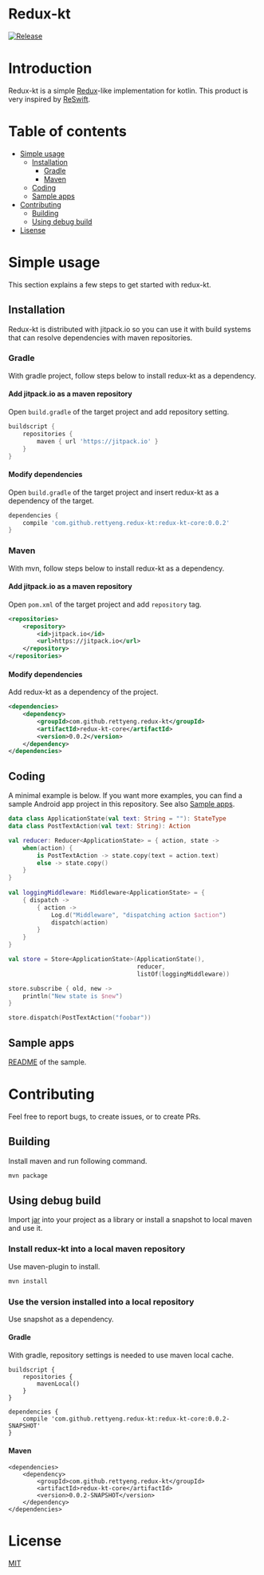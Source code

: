 # Redux-kt
[![Release](https://jitpack.io/v/rettyeng/redux-kt.svg?style=flat-square)](https://jitpack.io/#rettyeng/redux-kt)

# Introduction

Redux-kt is a simple [Redux](http://redux.js.org/)-like implementation for kotlin. This product is very inspired by [ReSwift](https://github.com/ReSwift/ReSwift).

# Table of contents

* [Simple usage](#simple-usage)
  - [Installation](#installation)
    * [Gradle](#gradle)
    * [Maven](#maven)
  - [Coding](#coding)
  - [Sample apps](#sample-apps)
* [Contributing](#contributing)
  - [Building](#building)
  - [Using debug build](#using-debug-build)
* [Lisense](#license)

# Simple usage

This section explains a few steps to get started with redux-kt.

## Installation

Redux-kt is distributed with jitpack.io so you can use it with build systems that can resolve dependencies with maven repositories.

### Gradle

With gradle project, follow steps below to install redux-kt as a dependency.

#### Add jitpack.io as a maven repository

Open `build.gradle` of the target project and add repository setting.

```groovy
buildscript {
    repositories {
        maven { url 'https://jitpack.io' }
    }
}
```

#### Modify dependencies

Open `build.gradle` of the target project and insert redux-kt as a dependency of the target.

```groovy
dependencies {
    compile 'com.github.rettyeng.redux-kt:redux-kt-core:0.0.2'
}
```

### Maven

With mvn, follow steps below to install redux-kt as a dependency.

#### Add jitpack.io as a maven repository

Open `pom.xml` of the target project and add `repository` tag.

```xml
<repositories>
    <repository>
        <id>jitpack.io</id>
        <url>https://jitpack.io</url>
    </repository>
</repositories>
```

#### Modify dependencies

Add redux-kt as a dependency of the project.

```xml
<dependencies>
    <dependency>
        <groupId>com.github.rettyeng.redux-kt</groupId>
        <artifactId>redux-kt-core</artifactId>
        <version>0.0.2</version>
    </dependency>
</dependencies>
```

## Coding

A minimal example is below. If you want more examples, you can find a sample Android app project in this repository. See also [Sample apps](#sample-apps).

```kotlin
data class ApplicationState(val text: String = ""): StateType
data class PostTextAction(val text: String): Action

val reducer: Reducer<ApplicationState> = { action, state ->
    when(action) {
        is PostTextAction -> state.copy(text = action.text)
        else -> state.copy()
    }
}
    
val loggingMiddleware: Middleware<ApplicationState> = {
    { dispatch ->
        { action ->
            Log.d("Middleware", "dispatching action $action")
            dispatch(action)
        }
    }
}

val store = Store<ApplicationState>(ApplicationState(),
                                    reducer,
                                    listOf(loggingMiddleware))

store.subscribe { old, new ->
    println("New state is $new")
}

store.dispatch(PostTextAction("foobar"))
```

## Sample apps

[README](sample/README.md) of the sample.

# Contributing

Feel free to report bugs, to create issues, or to create PRs.

## Building

Install maven and run following command.

```sh
mvn package
```

## Using debug build

Import [jar](#building) into your project as a library or install a snapshot to local maven and use it.

### Install redux-kt into a local maven repository

Use maven-plugin to install.

```sh
mvn install
```

### Use the version installed into a local repository

Use snapshot as a dependency.

#### Gradle

With gradle, repository settings is needed to use maven local cache.

```
buildscript {
    repositories {
        mavenLocal()
    }
}

dependencies {
    compile 'com.github.rettyeng.redux-kt:redux-kt-core:0.0.2-SNAPSHOT'
}
```

#### Maven

```
<dependencies>
    <dependency>
        <groupId>com.github.rettyeng.redux-kt</groupId>
        <artifactId>redux-kt-core</artifactId>
        <version>0.0.2-SNAPSHOT</version>
    </dependency>
</dependencies>
```

# License

[MIT](LICENSE)



